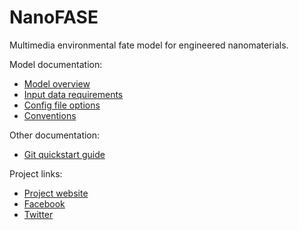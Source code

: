 # NanoFASE

Multimedia environmental fate model for engineered nanomaterials.

Model documentation:
 - [Model overview](doc/overview.md)
 - [Input data requirements](doc/data-requirements.md)
 - [Config file options](doc/config.md)
 - [Conventions](doc/conventions.md)

Other documentation:
 - [Git quickstart guide](doc/git-quickstart.md)

Project links:
 - [Project website](http://nanofase.eu/)
 - [Facebook](https://www.facebook.com/nanofase/)
 - [Twitter](https://twitter.com/NanoFASE_EU)